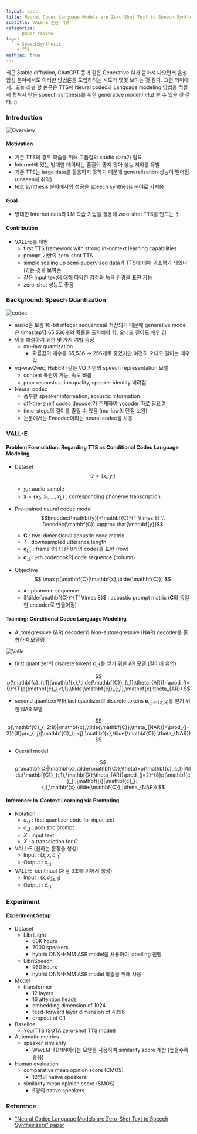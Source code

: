 ```yaml
---
layout: post
title: Neural Codec Language Models are Zero-Shot Text to Speech Synthesizers 논문 리뷰
subtitle: VALL-E 논문 리뷰
categories: 
    - paper review
tags: 
    - SpeechSynthesis
    - TTS
mathjax: true
---
```

최근 Stable diffusion, ChatGPT 등과 같은 Generative AI가 쏟아져 나오면서 음성 합성 분야에서도 이러한 방법론을 도입하려는 시도가 몇몇 보이는 것 같다. 그런 의미에서.. 오늘 리뷰 할 논문은 TTS에 Neural codec과 Language modeling 방법을 적절히 합쳐서 만든 speech synthesis를 위한 generative model이라고 볼 수 있을 것 같다. :)

### Introduction
![Overview](/assets/images/posts/2023-05-11-valle/overview.png)
#### Motivation
- 기존 TTS의 경우 학습을 위해 고품질의 studio data가 필요
- Internet에 있는 방대한 데이터는 품질이 좋지 않아 성능 저하를 유발
- 기존 TTS는 large data를 활용하지 못하기 때문에 generalization 성능이 떨어짐 (unseen에 취약)
- text synthesis 분야에서의 성공을 speech synthesis 분야로 가져옴

#### Goal
- 방대한 Internet data와 LM 학습 기법을 활용해 zero-shot TTS를 만드는 것

#### Contribution
- VALL-E를 제안
    - first TTS framework with strong in-context learning capabilities
    - prompt 기반의 zero-shot TTS
    - simple scaling up semi-supervised data가 TTS에 대해 과소평가 되었다(?)는 것을 보여줌
    - 같은 input text에 대해 다양한 감정과 녹음 환경을 표현 가능
    - zero-shot 성능도 좋음

### Background: Speech Quantization
![codec](/assets/images/posts/2023-05-11-valle/encodec.png)
- audio는 보통 16-bit integer sequence로 저장되기 때문에 generative model은 timestep당 65,536개의 확률을 출력해야 함, 오디오 길이도 매우 김
- 이를 해결하기 위한 몇 가지 기법 등장
    - mu-law quantization
        - 확률값의 개수를 65,536 → 256개로 줄였지만 여전히 오디오 길이는 매우 긺
- vq-wav2vec, HuBERT같은 VQ 기반의 speech representation 모델
    - content 복원이 가능, 속도 빠름
    - poor reconstruction quality, speaker identity 버려짐
- Neural codec
    - 풍부한 speaker information, acoustic information
    - off-the-shelf codec decoder가 존재하여 vocoder 따로 필요 X
    - time-steps의 길이를 줄일 수 있음 (mu-law의 단점 보완)
    - 논문에서는 Encodec이라는 neural codec을 사용

### VALL-E
#### Problem Formulation: Regarding TTS as Conditional Codec Language Modeling
- Dataset
    $$ \mathcal{D}=\{x_i, y_i\} $$
    - $y_i$ : audio sample
    - $\mathbf{x}=\{x_0,x_1,\ldots,x_L\}$ : corresponding phoneme transcription
- Pre-trained neural codec model
    $$Encodec(\mathbf{y})=\mathbf{C}^{T \times 8} \\
    Decodec(\mathbf{C}) \approx \hat{\mathbf{y}}$$
    - $\mathbf{C}$ : two-dimensional acoustic code matrix
    - $T$ : downsampled utterance length
    - $\mathbf{c}_{t,:}$ : frame t에 대한 8개의 codes를 표현 (row)
    - $\mathbf{c}_{:,j}$ : j-th codebook의 code sequence (column)
- Objective
    $$
    \max p(\mathbf{C}|\mathbf{x},\tilde{\mathbf{C}})
    $$
    
    - $\mathbf{x}$ : phoneme sequence
    - $\tilde{\mathbf{C}}^{T' \times 8}$ : acoustic prompt matrix ($\mathbf{C}$와 동일한 encoder로 만들어짐)

#### Training: Conditional Codec Language Modeling
- Autoregressive (AR) decoder와 Non-autoregressive (NAR) decoder를 혼합하여 모델링

![Valle](/assets/images/posts/2023-05-11-valle/valle.png)

- first quantizer의 discrete tokens $\mathbf{c_{:,1}}$를 얻기 위한 AR 모델 (길이에 유연)

$$
p(\mathbf{c}_{:,1}|\mathbf{x},\tilde{\mathbf{C}}_{:,1};\theta_{AR})=\prod_{t=0}^{T}p(\mathbf{c}_{<t,1},\tilde{\mathbf{c}}_{:,1},\mathbf{x};\theta_{AR})
$$

- second quantizer부터 last quantizer의 discrete tokens $\mathbf{c}_{:,j\in[2,8]}$를 얻기 위한 NAR 모델

$$
p(\mathbf{C}_{:,2:8}|\mathbf{x},\tilde{\mathbf{C}};\theta_{NAR})=\prod_{j=2}^{8}p(c_{:,j}|\mathbf{C}_{:,<j},\mathbf{x},\tilde{\mathbf{C}};\theta_{NAR})
$$

- Overall model
    
    $$
    p(\mathbf{C}|\mathbf{x},\tilde{\mathbf{C}};\theta)=p(\mathbf{c}_{:,1}|\tilde{\mathbf{C}}_{:,1},\mathbf{X};\theta_{AR})\prod_{j=2}^{8}p(\mathbf{c}_{:,\mathbf{j}}|\mathbf{c}_{:,<j},\mathbf{x},\tilde{\mathbf{C}};|\theta_{NAR})
    $$
    

#### Inference: In-Context Learning via Prompting

- Notation
    - $c_{:, 1}$ : first quantizer code for input text
    - $\tilde{c}_{:, 1}$ : acoustic prompt
    - $X$ : input text
    - $\tilde{X}$ : a transciption for $\tilde{C}$
- VALL-E (원하는 문장을 생성)
    - Input : $(\tilde{x}, x, \tilde{c}_{:,1})$
    - Output : $c_{:, 1}$
- VALL-E-continual (처음 3초에 이어서 생성)
    - Input : $(\tilde{x}, \tilde{c}_{3s, 1})$
    - Output : $\tilde{c}_{:, 1}$

### Experiment
#### Experiment Setup
- Dataset
    - LibriLight
        - 60K hours
        - 7000 speakers
        - hybrid DNN-HMM ASR model을 사용하여 labelling 진행
    - LibriSpeech
        - 960 hours
        - hybrid DNN-HMM ASR model 학습을 위해 사용
- Model
    - transformer
        - 12 layers
        - 16 attention heads
        - embedding dimension of 1024
        - feed-forward layer dimension of 4096
        - dropout of 0.1
- Baseline
    - YourTTS (SOTA zero-shot TTS model)
- Automatic metrics
    - speaker similarity
        - WavLM-TDNN이라는 모델을 사용하여 similarity score 계산 (높을수록 좋음)
- Human evaluation
    - comparative mean opinion score (CMOS)
        - 12명의 native speakers
    - similarity mean opinion score (SMOS)
        - 6명의 native speakers

### Reference
* ["Neural Codec Language Models are Zero-Shot Text to Speech Synthesizers" paper](https://arxiv.org/pdf/2301.02111)